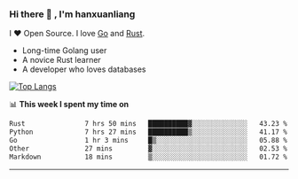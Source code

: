 ### Hi there 👋 , I'm hanxuanliang

<!--
**hanxuanliang/hanxuanliang** is a ✨ _special_ ✨ repository because its `README.md` (this file) appears on your GitHub profile.

Here are some ideas to get you started:

- 🔭 I’m currently working on ...
- 🌱 I’m currently learning ...
- 👯 I’m looking to collaborate on ...
- 🤔 I’m looking for help with ...
- 💬 Ask me about ...
- 📫 How to reach me: ...
- 😄 Pronouns: ...
- ⚡ Fun fact: ...
-->
I ❤ Open Source. I love [Go](https://golang.org) and [Rust](https://www.rust-lang.org/zh-CN/).

* Long-time Golang user
* A novice Rust learner
* A developer who loves databases

[![Top Langs](https://github-readme-stats.vercel.app/api?username=hanxuanliang&show_icons=true&count_private=true&line_height=40)](https://github.com/anuraghazra/github-readme-stats)

📊 **This week I spent my time on**
<!--START_SECTION:waka-->

```txt
Rust               7 hrs 50 mins   ██████████▓░░░░░░░░░░░░░░   43.23 %
Python             7 hrs 27 mins   ██████████▒░░░░░░░░░░░░░░   41.17 %
Go                 1 hr 3 mins     █▒░░░░░░░░░░░░░░░░░░░░░░░   05.88 %
Other              27 mins         ▓░░░░░░░░░░░░░░░░░░░░░░░░   02.53 %
Markdown           18 mins         ▒░░░░░░░░░░░░░░░░░░░░░░░░   01.72 %
```

<!--END_SECTION:waka-->

***
